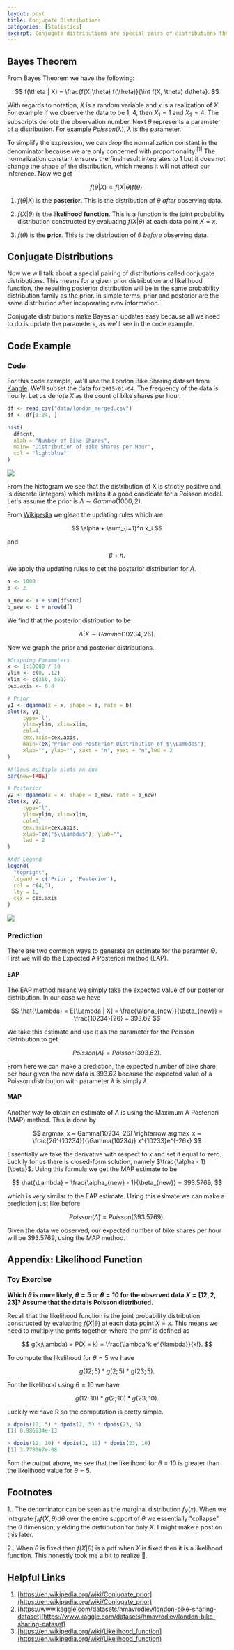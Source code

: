 ```yaml
---
layout: post
title: Conjugate Distributions
categories: [Statistics]
excerpt: Conjugate distributions are special pairs of distributions that make computation easy.
---
```


## Bayes Theorem

From Bayes Theorem we have the following:

$$
f(\theta | X) =  \frac{f(X|\theta) f(\theta)}{\int f(X, \theta) d\theta}.
$$

With regards to notation, $X$ is a random variable and $x$ is a realization of $X$. For example if we observe the data to be 1, 4, then $X_1 = 1$ and $X_2 = 4$. The subscripts denote the observation number. Next $\theta$ represents a parameter of a distribution. For example $Poisson(\lambda)$, $\lambda$ is the parameter.

To simplify the expression, we can drop the normalization constant in the denominator because we are only concerned with proportionality.$\text{}^{[1]}$ The normalization constant ensures the final result integrates to 1 but it does not change the shape of the distribution, which means it will not affect our inference. Now we get 

$$
f(\theta | X) \propto f(X|\theta) f(\theta).
$$

1. $f(\theta \vert X)$ is the **posterior**. This is the distribution of $\theta$ *after* observing data. 

2. $f(X \vert \theta)$ is the **likelihood function**. This is a function is the joint probability distribution constructed by evaluating $f(X \vert \theta)$ at each data point $X=x$. 

3. $f(\theta)$ is the **prior**. This is the distribution of $\theta$ *before* observing data. 

## Conjugate Distributions

Now we will talk about a special pairing of distributions called conjugate distributions. This means for a given prior distribution and likelihood function, the resulting posterior distribution will be in the same probability distribution family as the prior. In simple terms, prior and posterior are the same distribution after incoporating new information.

Conjugate distributions make Bayesian updates easy because all we need to do is update the parameters, as we'll see in the code example.

## Code Example

### Code

For this code example, we'll use the London Bike Sharing dataset from [Kaggle](https://www.kaggle.com/datasets/hmavrodiev/london-bike-sharing-dataset). We'll subset the data for `2015-01-04`. The frequency of the data is hourly. Let us denote $X$ as the count of bike shares per hour.

~~~ r
df <- read.csv("data/london_merged.csv")
df <- df[1:24, ]

hist(
  df$cnt,
  xlab = "Number of Bike Shares",
  main= "Distribution of Bike Shares per Hour",
  col = "lightblue"  
)
~~~

<img src="/assets/img/bike_hist.png">

From the histogram we see that the distribution of X is strictly positive and is discrete (integers) which makes it a good candidate for a Poisson model. Let's assume the prior is $\Lambda \sim Gamma(1000, 2)$. 

From [Wikipedia](https://en.wikipedia.org/wiki/Conjugate_prior) we glean the updating rules which are 

$$
\alpha + \sum_{i=1}^n x_i 
$$

and 

$$
\beta + n.
$$

We apply the updating rules to get the posterior distribution for $\Lambda$.

~~~ r
a <- 1000
b <- 2

a_new <- a + sum(df$cnt)
b_new <- b + nrow(df)
~~~

We find that the posterior distribution to be

$$
\Lambda | X \sim Gamma(10234, 26).
$$

Now we graph the prior and posterior distributions.

~~~ r
#Graphing Parameters
x <- 1:10000 / 10 
ylim <- c(0, .12)
xlim <- c(350, 550)
cex.axis <- 0.8

# Prior
y1 <- dgamma(x = x, shape = a, rate = b)
plot(x, y1, 
     type='l', 
     ylim=ylim, xlim=xlim, 
     col=4, 
     cex.axis=cex.axis, 
     main=TeX("Prior and Posterior Distribution of $\\Lambda$"), 
     xlab="", ylab="", xaxt = "n", yaxt = "n",lwd = 2
)

#Allows multiple plots on one
par(new=TRUE)

# Posterior
y2 <- dgamma(x = x, shape = a_new, rate = b_new)
plot(x, y2, 
     type="l",
     ylim=ylim, xlim=xlim,  
     col=3, 
     cex.axis=cex.axis, 
     xlab=TeX("$\\Lambda$"), ylab="",
     lwd = 2
)

#Add Legend
legend(
  "topright",
  legend = c('Prior', 'Posterior'), 
  col = c(4,3), 
  lty = 1, 
  cex = cex.axis 
)
~~~

<img src="/assets/img/bike_post_prior.png">

### Prediction

There are two common ways to generate an estimate for the paramter $\Theta$. First we will do the Expected A Posteriori method (EAP).

#### EAP

The EAP method means we simply take the expected value of our posterior distribution. In our case we have

$$
\hat{\Lambda} = E[\Lambda | X] = \frac{\alpha_{new}}{\beta_{new}} = \frac{10234}{26} = 393.62
$$

We take this estimate and use it as the parameter for the Poisson distribution to get

$$
Poisson(\hat{\Lambda}) = Poisson(393.62). 
$$

From here we can make a prediction, the expected number of bike share per hour given the new data is 393.62 because the expected value of a Poisson distribution with parameter $\lambda$ is simply $\lambda$.

#### MAP

Another way to obtain an estimate of $\Lambda$ is using the Maximum A Posteriori (MAP) method. This is done by 

$$
argmax_x ~ Gamma(10234, 26) \rightarrow argmax_x ~ \frac{26^{10234}}{\Gamma(10234)} x^{10233}e^{-26x}
$$

Essentially we take the derivative with respect to $x$ and set it equal to zero. Luckily for us there is closed-form solution, namely $\frac{\alpha - 1}{\beta}$. Using this formula we get the MAP estimate to be

$$
\hat{\Lambda} = \frac{\alpha_{new} - 1}{\beta_{new}} = 393.5769,
$$

which is very similar to the EAP estimate. Using this esimate we can make a prediction just like before

$$
Poisson(\hat{\Lambda}) = Poisson(393.5769). 
$$

Given the data we observed, our expected number of bike shares per hour will be 393.5769, using the MAP method.

## Appendix: Likelihood Function

### Toy Exercise

**Which $\theta$ is more likely, $\theta = 5$ or $\theta = 10$ for the observed data $X = [12, 2, 23]$? Assume that the data is Poisson distributed.**

Recall that the likelihood function is the joint probability distribution constructed by evaluating $f(X \vert \theta)$ at each data point $X=x$. This means we need to multiply the pmfs together, where the pmf is defined as

$$
g(k;\lambda) = P(X = k) =  \frac{\lambda^k e^{\lambda}}{k!}.
$$

To compute the likelihood for $\theta = 5$ we have

$$
g(12;5) * g(2;5) * g(23;5).
$$

For the likelihood using $\theta = 10$ we have

$$
g(12;10) * g(2;10) * g(23;10).
$$

Luckily we have R so the computation is pretty simple.

~~~ r
> dpois(12, 5) * dpois(2, 5) * dpois(23, 5) 
[1] 8.986934e-13

> dpois(12, 10) * dpois(2, 10) * dpois(23, 10)
[1] 3.778367e-08
~~~

Fom the output above, we see that the likelihood for $\theta = 10$ is greater than the likelihood value for $\theta = 5$. 


## Footnotes
1.. The denominator can be seen as the marginal distribution $f_X(x)$. When we integrate $\int_{\theta} f(X, \theta) d\theta$ over the entire support of $\theta$ we essentially "collapse" the $\theta$ dimension, yielding the distribution for only $X$. I might make a post on this later.

2.. When $\theta$ is fixed then $f(X \vert \theta)$ is a pdf when $X$ is fixed then it is a likelihood function. This honestly took me a bit to realize 🫠.

## Helpful Links
1. [https://en.wikipedia.org/wiki/Conjugate_prior](https://en.wikipedia.org/wiki/Conjugate_prior)
2. [https://www.kaggle.com/datasets/hmavrodiev/london-bike-sharing-dataset](https://www.kaggle.com/datasets/hmavrodiev/london-bike-sharing-dataset)
3. [https://en.wikipedia.org/wiki/Likelihood_function](https://en.wikipedia.org/wiki/Likelihood_function)
